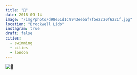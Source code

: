 ```yaml
---
title: "🐳"
date: 2018-09-14
image: "/img/photo/d98e51d1c9943eebaf7f5e2220f6221f.jpg"
location: "Brockwell Lido"
instagram: true
draft: false
cities:
  - swimming
  - cities
  - london
---
```


![🐳](/img/photo/d98e51d1c9943eebaf7f5e2220f6221f.jpg)
